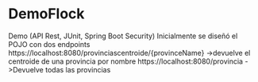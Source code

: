 # DemoFlock
Demo (API Rest, JUnit, Spring Boot Security)
Inicialmente se diseñó el POJO con  dos endpoints 
https://localhost:8080/provinciascentroide/{provinceName} ->devuelve el centroide de una provincia por nombre 
https://localhost:8080/provincia ->Devuelve todas las  provincias 

